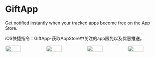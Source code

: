 # GiftApp
Get notified instantly when your tracked apps become free on the App Store.

iOS快捷指令：GiftApp-获取AppStore中关注的app限免以及优惠推送。

  <div style="display: flex; gap: 20px; width: 100%; justify-content: center">
    <img src="https://github.com/user-attachments/assets/76d99ca7-d837-43eb-899d-a54a4cc34afc" 
         style="width: 45%; max-width: 300px; border-radius: 8px; object-fit: cover;">
    <img src="https://github.com/user-attachments/assets/cc5b299f-1f31-46d4-8dd9-0397b83ae975" 
         style="width: 45%; max-width: 300px; border-radius: 8px; object-fit: cover;">
    <img src="https://github.com/user-attachments/assets/2d5353e6-3468-47a8-a1fa-6687f4325420" 
         style="width: 45%; max-width: 300px; border-radius: 8px; object-fit: cover;">
    <img src="" 
         style="width: 45%; max-width: 300px; border-radius: 8px; object-fit: cover;">
  </div>

